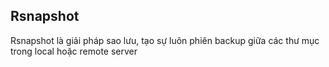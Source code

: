 ## Rsnapshot
Rsnapshot là giải pháp sao lưu, tạo sự luôn phiên backup giữa các thư mục trong local hoặc remote server
